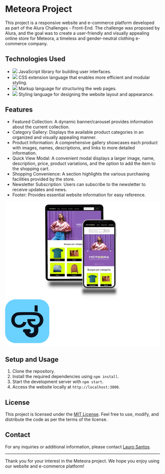 # Meteora Project

This project is a responsive website and e-commerce platform developed as part of the Alura Challenges - Front-End. The challenge was proposed by Alura, and the goal was to create a user-friendly and visually appealing online store for Meteora, a timeless and gender-neutral clothing e-commerce company.

## Technologies Used

- ![](https://img.shields.io/badge/REACT-61dafb?style=for-the-badge&logo=react&logoColor=414141) JavaScript library for building user interfaces.
- ![](https://img.shields.io/badge/SASS-c69?style=for-the-badge&logo=sass&logoColor=white) CSS extension language that enables more efficient and modular styling.
- ![](https://img.shields.io/badge/HTML-e06b12?style=for-the-badge&logo=html5&logoColor=white) Markup language for structuring the web pages.
-  ![](https://img.shields.io/badge/CSS-1283e0?&style=for-the-badge&logo=css3&logoColor=white) Styling language for designing the website layout and appearance.

## Features

- Featured Collection: A dynamic banner/carousel provides information about the current collection.
- Category Gallery: Displays the available product categories in an organized and visually appealing manner.
- Product Information: A comprehensive gallery showcases each product with images, names, descriptions, and links to more detailed information.
- Quick View Modal: A convenient modal displays a larger image, name, description, price, product variations, and the option to add the item to the shopping cart.
- Shopping Convenience: A section highlights the various purchasing facilities provided by the store.
- Newsletter Subscription: Users can subscribe to the newsletter to receive updates and news.
- Footer: Provides essential website information for easy reference.

![image of project](https://raw.githubusercontent.com/Lauro-Santos/meteora/main/public/isolated_tablet_laptop_and_smartphone_composition.png)
![Alura Challenges Logo](https://raw.githubusercontent.com/Lauro-Santos/meteora/fc313a1aa8820551f63a70f55c2b21135308e210/public/logo-challenges-front-end.1686744881.svg)

## Setup and Usage

1. Clone the repository.
2. Install the required dependencies using `npm install`.
3. Start the development server with `npm start`.
4. Access the website locally at `http://localhost:3000`.

## License

This project is licensed under the [MIT License](https://mit-license.org/). Feel free to use, modify, and distribute the code as per the terms of the license.

## Contact

For any inquiries or additional information, please contact [Lauro Santos](mailto:lauros034+github@gmail.com).

---

Thank you for your interest in the Meteora project. We hope you enjoy using our website and e-commerce platform!
